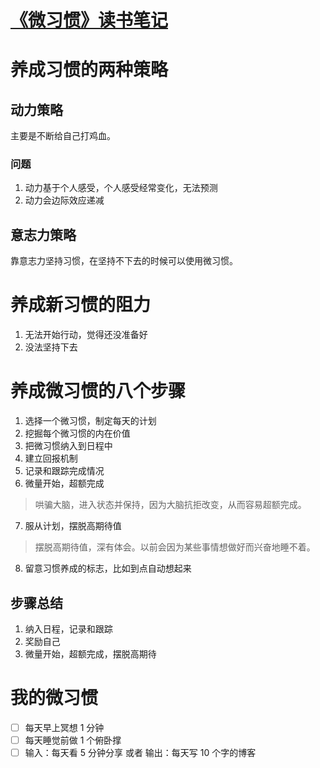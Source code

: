 # [《微习惯》读书笔记](https://github.com/zzy131250/gitblog/issues/9)

# 养成习惯的两种策略
## 动力策略

主要是不断给自己打鸡血。

### 问题
1. 动力基于个人感受，个人感受经常变化，无法预测
2. 动力会边际效应递减

## 意志力策略
靠意志力坚持习惯，在坚持不下去的时候可以使用微习惯。

# 养成新习惯的阻力
1. 无法开始行动，觉得还没准备好
2. 没法坚持下去

# 养成微习惯的八个步骤
1. 选择一个微习惯，制定每天的计划
2. 挖掘每个微习惯的内在价值
3. 把微习惯纳入到日程中
4. 建立回报机制
5. 记录和跟踪完成情况
6. 微量开始，超额完成
> 哄骗大脑，进入状态并保持，因为大脑抗拒改变，从而容易超额完成。
7. 服从计划，摆脱高期待值
> 摆脱高期待值，深有体会。以前会因为某些事情想做好而兴奋地睡不着。
8. 留意习惯养成的标志，比如到点自动想起来

## 步骤总结
1. 纳入日程，记录和跟踪
2. 奖励自己
3. 微量开始，超额完成，摆脱高期待

# 我的微习惯
- [ ] 每天早上冥想 1 分钟
- [ ] 每天睡觉前做 1 个俯卧撑
- [ ] 输入：每天看 5 分钟分享 或者 输出：每天写 10 个字的博客